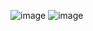 
![image](https://github.com/user-attachments/assets/3d6641b0-8397-43ad-895e-3b0469417ce3)
![image](https://github.com/user-attachments/assets/092e2d8b-16bf-4fdf-b007-e66726f3d63b)
